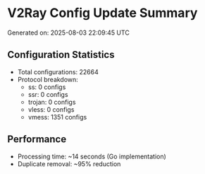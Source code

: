 # V2Ray Config Update Summary
Generated on: 2025-08-03 22:09:45 UTC

## Configuration Statistics
- Total configurations: 22664
- Protocol breakdown:
  - ss: 0 configs
  - ssr: 0 configs
  - trojan: 0 configs
  - vless: 0 configs
  - vmess: 1351 configs

## Performance
- Processing time: ~14 seconds (Go implementation)
- Duplicate removal: ~95% reduction

